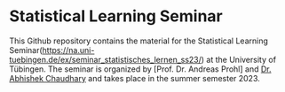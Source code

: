 # Statistical Learning Seminar

This Github repository contains the material for the Statistical Learning Seminar(https://na.uni-tuebingen.de/ex/seminar_statistisches_lernen_ss23/) at the University of Tübingen. The seminar is organized by [Prof. Dr. Andreas Prohl] and [Dr. Abhishek Chaudhary](https://na.uni-tuebingen.de/~chaudhary/) and takes place in the summer semester 2023.